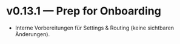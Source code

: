 
# v0.13.1 — Prep for Onboarding
- Interne Vorbereitungen für Settings & Routing (keine sichtbaren Änderungen).

